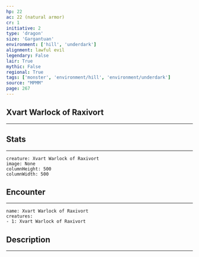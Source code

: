 ```yaml
---
hp: 22
ac: 22 (natural armor)
cr: 1
initiative: 2
type: 'dragon'    
size: 'Gargantuan'
environment: ['hill', 'underdark']
alignment: lawful evil
legendary: False
lair: True
mythic: False
regional: True
tags: ['monster', 'environment/hill', 'environment/underdark']
source: "MPMM"
page: 267
---
```


## Xvart Warlock of Raxivort
---



## Stats
---

```statblock
creature: Xvart Warlock of Raxivort
image: None
columnHeight: 500
columnWidth: 500
```

## Encounter
---

```encounter-table
name: Xvart Warlock of Raxivort
creatures:
- 1: Xvart Warlock of Raxivort
```

## Description
---




